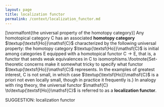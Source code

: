 ```yaml
---
layout: page
title: localization functor
permalink: /context/localization_functor.md
---
```

[\normalfont{the universal property of the homotopy category}]
  Any homotopical category $\mathsf{C}$  has an associated **homotopy category** $\textup{\textsf{Ho}}\mathsf{C}$ characterized by the following universal property:
the homotopy category $\textup{\textsf{Ho}}\mathsf{C}$ is initial among categories $\mathsf{E}$ equipped with a homotopical functor $\mathsf{C} \to \mathsf{E}$, that is, a functor that sends weak equivalences in $\mathsf{C}$ to isomorphisms.\footnote{Set-theoretic concerns make it somewhat tricky to specify what functor $\textup{\textsf{Ho}}\mathsf{C}$ represents. In the examples of greatest interest, $\mathsf{C}$ is not small, in which case $\textup{\textsf{Ho}}\mathsf{C}$ is a priori not even locally small, though in practice it frequently is.} In analogy with ring theory, the universal functor $\mathsf{C} \to\textup{\textsf{Ho}}\mathsf{C}$  is referred to as a **localization functor**.

SUGGESTION: localization functor